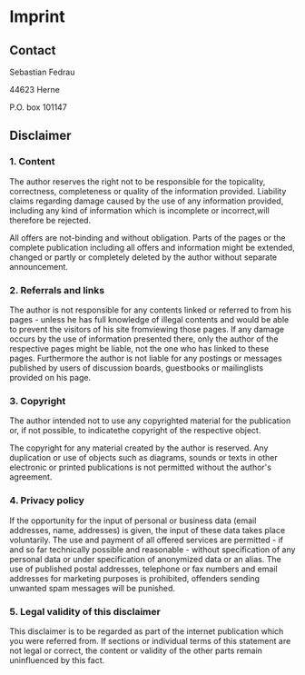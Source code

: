 # Imprint

## Contact

Sebastian Fedrau

44623 Herne

P.O. box 101147

## Disclaimer 

### 1. Content 
The author reserves the right not to be responsible for the topicality, correctness, completeness or quality of the information provided. Liability claims regarding damage caused by the use of any information provided, including any kind of information which is incomplete or incorrect,will therefore be rejected.

All offers are not-binding and without obligation. Parts of the pages or the complete publication including all offers and information might be extended, changed or partly or completely deleted by the author without separate announcement. 

### 2. Referrals and links 
The author is not responsible for any contents linked or referred to from his pages - unless he has full knowledge of illegal contents and would be able to prevent the visitors of his site fromviewing those pages. If any damage occurs by the use of information presented there, only the author of the respective pages might be liable, not the one who has linked to these pages. Furthermore the author is not liable for any postings or messages published by users of discussion boards, guestbooks or mailinglists provided on his page. 

### 3. Copyright 
The author intended not to use any copyrighted material for the publication or, if not possible, to indicatethe copyright of the respective object.

The copyright for any material created by the author is reserved. Any duplication or use of objects such as diagrams, sounds or texts in other electronic or printed publications is not permitted without the author's agreement. 

### 4. Privacy policy 
If the opportunity for the input of personal or business data (email addresses, name, addresses) is given, the input of these data takes place voluntarily. The use and payment of all offered services are permitted - if and so far technically possible and reasonable - without specification of any personal data or under specification of anonymized data or an alias. The use of published postal addresses, telephone or fax numbers and email addresses for marketing purposes is prohibited, offenders sending unwanted spam messages will be punished. 

### 5. Legal validity of this disclaimer 
This disclaimer is to be regarded as part of the internet publication which you were referred from. If sections or individual terms of this statement are not legal or correct, the content or validity of the other parts remain uninfluenced by this fact. 
